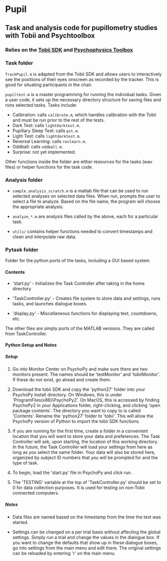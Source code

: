 # Pupil

## Task and analysis code for pupillometry studies with Tobii and Psychtoolbox

### Relies on the [Tobii SDK](http://www.tobii.com/en/eye-tracking-research/global/products/software/tobii-analytics-software-development-kit/) and [Psychophysics Toolbox](http://psychtoolbox.org/HomePage)

### Task folder

`TrackPupil.m` is adapted from the Tobii SDK and allows users to interactively see the positions of their eyes onscreen as recorded by the tracker. This is good for situating participants in the chair.

`pupiltest.m` is a master programming for running the individual tasks. Given a user code, it sets up the necessary directory structure for saving files and runs selected tasks. Tasks include:

- Calibration: calls `calibrate.m`, which handles calibration with the Tobii and must be run prior to the rest of the tests. 
- Dark Test: calls `lightdarktest.m`.
- Pupillary Sleep Test: calls `pst.m`.
- Light Test: calls `lightdarktest.m`.
- Reversal Learning: calls `revlearn.m`.
- Oddball: calls `oddball.m`.
- Surprise: not yet implemented.

Other functions inside the folder are either resources for the tasks (wav files) or helper functions for the task code.

### Analysis folder

- `sample_analysis_scratch.m` is a matlab file that can be used to run selected analyses on selected data files. When run, prompts the user to select a file to analyze. Based on the file name, the program will choose the appropriate analysis:

- `analyze_*.m` are analysis files called by the above, each for a particular task.
- `utils/` contains helper functions needed to convert timestamps and clean and interpolate raw data.

### Pytask folder

Folder for the python ports of the tasks, including a GUI based system

#### Contents

- 'start.py' - Initializes the Task Controller after taking in the home directory

- 'TaskController.py' - Creates file system to store data and settings, runs tasks, and launches dialogue boxes.

- 'display.py' - Miscellaneous functions for displaying text, countdowns, etc.

The other files are simply ports of the MATLAB versions.  They are called from TaskController.

#### Python Setup and Notes

##### Setup

1. Go into Monitor Center on PsychoPy and make sure there are two monitors present.  The names should be 'testMonitor' and 'tobiiMonitor'.  If these do not exist, go ahead and create them.

2. Download the tobii SDK and copy the 'python27' folder into your PsychoPy install directory. On Windows, this is under 'ProgramFiles(x86)\PsychoPy2'. On MacOS, this is accessed by finding PsychoPy2 in your Applications folder, right-clicking, and clicking 'open package contents'. The directory you want to copy to is called 'Contents'. Rename the 'python27' folder to 'tobii'.  This will allow the PsychoPy version of Python to import the tobii SDK functions.

3. If you are running for the first time, create a folder in a convenient location that you will want to store your data and preferences.  The Task Controller will ask, upon starting, the location of this working directory.  In the future, the Task Controller will load your settings from here as long as you select the same folder.  Your data will also be stored here, organized by subject ID numbers that you will be prompted for and the type of task.

4. To begin, load the 'start.py' file in PsychoPy and click run.

5. The 'TESTING' variable at the top of 'TaskController.py' should be set to 0 for data collection purposes.  It is used for testing on non-Tobii connected computers.

##### Notes

- Data files are named based on the timestamp from the time the test was started.

- Settings can be changed on a per trial basis without affecting the global settings.  Simply run a trial and change the values in the dialogue box.  If you want to change the defaults that show up in these dialogue boxes, go into settings from the main menu and edit there.  The original settings can be reloaded by entering 'r' on the main menu.

